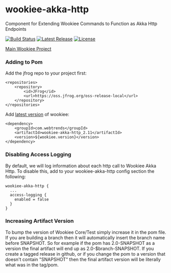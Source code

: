 # wookiee-akka-http
Component for Extending Wookiee Commands to Function as Akka Http Endpoints

[![Build Status](https://travis-ci.org/oracle/wookiee-akka-http.svg?branch=master)](https://travis-ci.org/oracle/wookiee-akka-http?branch=master) [![Latest Release](https://img.shields.io/github/release/oracle/wookiee-akka-http.svg)](https://github.com/oracle/wookiee-akka-http/releases) [![License](https://img.shields.io/:license-Apache%202-red.svg)](https://www.apache.org/licenses/LICENSE-2.0.txt)

[Main Wookiee Project](https://github.com/oracle/wookiee)

### Adding to Pom

Add the jfrog repo to your project first:
~~~~
<repositories>
    <repository>
        <id>JFrog</id>
        <url>https://oss.jfrog.org/oss-release-local</url>
    </repository>
</repositories>
~~~~

Add [latest version](https://github.com/oracle/wookiee-akka-http/releases/latest) of wookiee:
~~~~
<dependency>
    <groupId>com.webtrends</groupId>
    <artifactId>wookiee-akka-http_2.11</artifactId>
    <version>${wookiee.version}</version>
</dependency>
~~~~

### Disabling Access Logging
By default, we will log information about each http call to Wookiee Akka Http. To disable this,
add to your wookiee-akka-http config section the following:
~~~~
wookiee-akka-http {
  ...
  access-logging {
    enabled = false
  }
}
~~~~

### Increasing Artifact Version
To bump the version of Wookiee Core/Test simply increase it in the pom file. If you are
building a branch then it will automatically insert the branch name before SNAPSHOT.
So for example if the pom has 2.0-SNAPSHOT as a version the final artifact will end up
as 2.0-$branch-SNAPSHOT. If you create a tagged release in github, or if you change the
pom to a version that doesn't contain "SNAPSHOT" then the final artifact version will 
be literally what was in the tag/pom.
